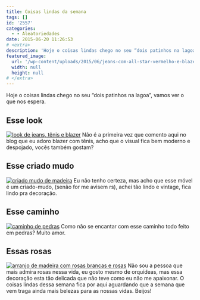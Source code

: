 ```yaml
---
title: Coisas lindas da semana
tags: []
id: '2557'
categories:
  - - Aleatoriedades
date: 2015-06-20 11:26:53
# <extra>
description: 'Hoje o coisas lindas chego no seu “dois patinhos na lagoa”, vamos ver o que nos espera. Esse look Não é a primeira vez que comento aqui no blog que eu adoro blazer com tênis, acho que o visual fica bem moderno e despojado, vocês também gostam? Esse criado mudo Eu não tenho certeza, mas acho que esse móvel é um criado-mudo, (senão for me avisem rs), achei tão lindo e vintage, fica lindo pra decoração. Esse caminho Como não se encantar com esse caminho todo feito em pedras? Muito amor. Essas rosas Não sou a pessoa que mais admira rosas nessa vida, eu gosto mesmo de orquídeas, mas essa decoração esta tão delicada que não teve como eu não me apaixonar. O coisas lindas dessa semana fica por aqui aguardando que a semana que vem traga ainda mais belezas &hellip;'
featured_image: 
  url: '/wp-content/uploads/2015/06/jeans-com-all-star-vermelho-e-blazer-vermelho-e-camiseta-listrada-385x1024.jpg'
  width: null
  height: null
# </extra>
---
```


Hoje o coisas lindas chego no seu “dois patinhos na lagoa”, vamos ver o que nos espera.

## Esse look

[![look de jeans, tênis e blazer ](/wp-content/uploads/2015/06/jeans-com-all-star-vermelho-e-blazer-vermelho-e-camiseta-listrada-385x1024.jpg)](/wp-content/uploads/2015/06/jeans-com-all-star-vermelho-e-blazer-vermelho-e-camiseta-listrada.jpg) Não é a primeira vez que comento aqui no blog que eu adoro blazer com tênis, acho que o visual fica bem moderno e despojado, vocês também gostam?

## Esse criado mudo

[![criado mudo de madeira](/wp-content/uploads/2015/06/criado-mudo-vintage.jpg)](/wp-content/uploads/2015/06/criado-mudo-vintage.jpg) Eu não tenho certeza, mas acho que esse móvel é um criado-mudo, (senão for me avisem rs), achei tão lindo e vintage, fica lindo pra decoração.

## Esse caminho

[![caminho de pedras](/wp-content/uploads/2015/06/caminho-feito-de-pedras-601x1024.jpg)](/wp-content/uploads/2015/06/caminho-feito-de-pedras.jpg) Como não se encantar com esse caminho todo feito em pedras? Muito amor.

## Essas rosas

[![arranjo de madeira com rosas brancas e rosas](/wp-content/uploads/2015/06/decoração-com-rosas-brancas.jpg)](/wp-content/uploads/2015/06/decoração-com-rosas-brancas.jpg) Não sou a pessoa que mais admira rosas nessa vida, eu gosto mesmo de orquídeas, mas essa decoração esta tão delicada que não teve como eu não me apaixonar. O coisas lindas dessa semana fica por aqui aguardando que a semana que vem traga ainda mais belezas para as nossas vidas. Beijos!
